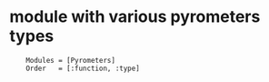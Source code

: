 # module with various pyrometers types
```@autodocs
    Modules = [Pyrometers]
    Order   = [:function, :type]
```